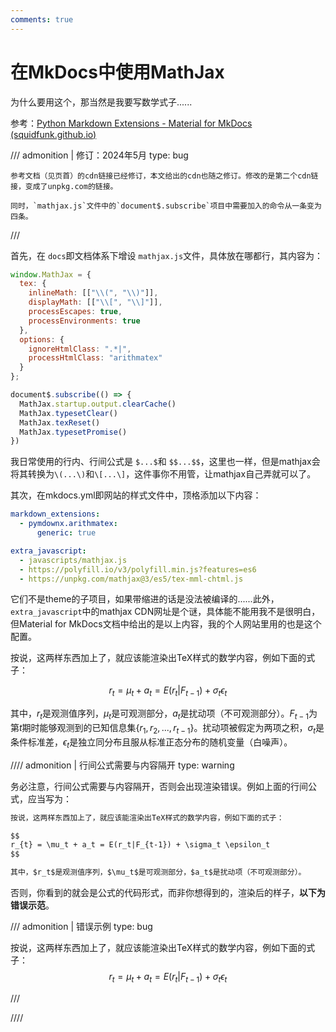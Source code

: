```yaml
---
comments: true
---
```


# 在MkDocs中使用MathJax

为什么要用这个，那当然是我要写数学式子......

参考：[Python Markdown Extensions - Material for MkDocs (squidfunk.github.io)](https://squidfunk.github.io/mkdocs-material/setup/extensions/python-markdown-extensions/#arithmatex)

/// admonition | 修订：2024年5月
    type: bug

    参考文档（见页首）的cdn链接已经修订，本文给出的cdn也随之修订。修改的是第二个cdn链接，变成了unpkg.com的链接。

    同时，`mathjax.js`文件中的`document$.subscribe`项目中需要加入的命令从一条变为四条。
///

首先，在 `docs`即文档体系下增设 `mathjax.js`文件，具体放在哪都行，其内容为：

```javascript title="mathjax.js"
window.MathJax = {
  tex: {
    inlineMath: [["\\(", "\\)"]],
    displayMath: [["\\[", "\\]"]],
    processEscapes: true,
    processEnvironments: true
  },
  options: {
    ignoreHtmlClass: ".*|",
    processHtmlClass: "arithmatex"
  }
};

document$.subscribe(() => { 
  MathJax.startup.output.clearCache()
  MathJax.typesetClear()
  MathJax.texReset()
  MathJax.typesetPromise()
})
```

我日常使用的行内、行间公式是 `$...$`和 `$$...$$`，这里也一样，但是mathjax会将其转换为`\(...\)`和`\[...\]`，这件事你不用管，让mathjax自己弄就可以了。

其次，在mkdocs.yml即网站的样式文件中，顶格添加以下内容：

```yaml
markdown_extensions:
  - pymdownx.arithmatex:
      generic: true

extra_javascript:
  - javascripts/mathjax.js
  - https://polyfill.io/v3/polyfill.min.js?features=es6
  - https://unpkg.com/mathjax@3/es5/tex-mml-chtml.js
```

它们不是theme的子项目，如果带缩进的话是没法被编译的......此外，`extra_javascript`中的mathjax CDN网址是个谜，具体能不能用我不是很明白，但Material for MkDocs文档中给出的是以上内容，我的个人网站里用的也是这个配置。

按说，这两样东西加上了，就应该能渲染出TeX样式的数学内容，例如下面的式子：

$$
r_{t} = \mu_t + a_t = E(r_t|F_{t-1}) + \sigma_t \epsilon_t
$$

其中，$r_t$是观测值序列，$\mu_t$是可观测部分，$a_t$是扰动项（不可观测部分）。$F_{t-1}$为第$t$期时能够观测到的已知信息集$\{ r_1, r_2,...,r_{t-1}\}$。扰动项被假定为两项之积，$\sigma_t$是条件标准差，$\epsilon_t$是独立同分布且服从标准正态分布的随机变量（白噪声）。

//// admonition | 行间公式需要与内容隔开
    type: warning

务必注意，行间公式需要与内容隔开，否则会出现渲染错误。例如上面的行间公式，应当写为：
  
```markdown
按说，这两样东西加上了，就应该能渲染出TeX样式的数学内容，例如下面的式子：

$$
r_{t} = \mu_t + a_t = E(r_t|F_{t-1}) + \sigma_t \epsilon_t
$$

其中，$r_t$是观测值序列，$\mu_t$是可观测部分，$a_t$是扰动项（不可观测部分）。
```

否则，你看到的就会是公式的代码形式，而非你想得到的，渲染后的样子，**以下为错误示范**。

/// admonition | 错误示例
    type: bug

按说，这两样东西加上了，就应该能渲染出TeX样式的数学内容，例如下面的式子：
$$
r_{t} = \mu_t + a_t = E(r_t|F_{t-1}) + \sigma_t \epsilon_t
$$

///

////
